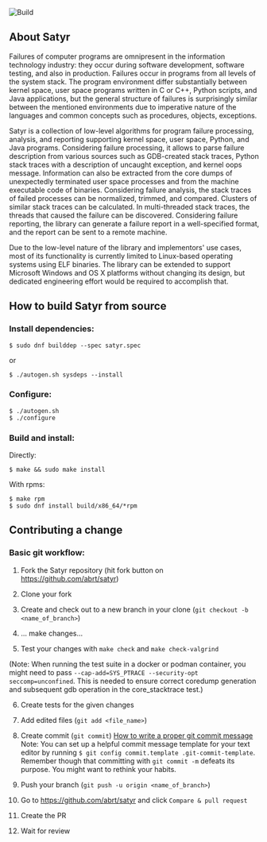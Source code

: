 ![Build](https://github.com/abrt/satyr/workflows/Build/badge.svg)

## About Satyr

Failures of computer programs are omnipresent in the information technology
industry: they occur during software development, software testing, and also in
production.  Failures occur in programs from all levels of the system stack.
The program environment differ substantially between kernel space, user space
programs written in C or C++, Python scripts, and Java applications, but the
general structure of failures is surprisingly similar between the mentioned
environments due to imperative nature of the languages and common concepts such
as procedures, objects, exceptions.

Satyr is a collection of low-level algorithms for program failure processing,
analysis, and reporting supporting kernel space, user space, Python, and Java
programs.  Considering failure processing, it allows to parse failure
description from various sources such as GDB-created stack traces, Python stack
traces with a description of uncaught exception, and kernel oops message.
Information can also be extracted from the core dumps of unexpectedly
terminated user space processes and from the machine executable code of
binaries.  Considering failure analysis, the stack traces of failed processes
can be normalized, trimmed, and compared.  Clusters of similar stack traces can
be calculated.  In multi-threaded stack traces, the threads that caused the
failure can be discovered.  Considering failure reporting, the library can
generate a failure report in a well-specified format, and the report can be
sent to a remote machine.

Due to the low-level nature of the library and implementors' use cases, most of
its functionality is currently limited to Linux-based operating systems using
ELF binaries.  The library can be extended to support Microsoft Windows and OS
X platforms without changing its design, but dedicated engineering effort would
be required to accomplish that.

## How to build Satyr from source

### Install dependencies:

    $ sudo dnf builddep --spec satyr.spec

or

    $ ./autogen.sh sysdeps --install

### Configure:

    $ ./autogen.sh
    $ ./configure

### Build and install:

Directly:

    $ make && sudo make install

With rpms:

    $ make rpm
    $ sudo dnf install build/x86_64/*rpm

## Contributing a change

### Basic git workflow:

1. Fork the Satyr repository (hit fork button on https://github.com/abrt/satyr)

2. Clone your fork

3. Create and check out to a new branch in your clone (`git checkout -b <name_of_branch>`)

4. ... make changes...

5. Test your changes with `make check` and `make check-valgrind`

(Note: When running the test suite in a docker or podman container,
you might need to pass `--cap-add=SYS_PTRACE --security-opt seccomp=unconfined`.
This is needed to ensure correct coredump generation and subsequent gdb operation
in the core_stacktrace test.)

6. Create tests for the given changes

7. Add edited files (`git add <file_name>`)

8. Create commit (`git commit`) [How to write a proper git commit
   message](https://chris.beams.io/posts/git-commit/)  
Note: You can set up a helpful commit message template for your text editor by running
`$ git config commit.template .git-commit-template`. Remember though that
committing with `git commit -m` defeats its purpose. You might want to rethink
your habits.

9. Push your branch (`git push -u origin <name_of_branch>`)

10. Go to https://github.com/abrt/satyr and click `Compare & pull request`

11. Create the PR

12. Wait for review
